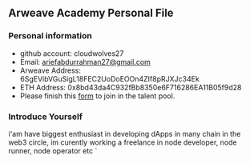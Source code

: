 ## Arweave Academy Personal File

### Personal information

- github account: cloudwolves27
- Email: ariefabdurrahman27@gmail.com
- Arweave Address: 6SgEVibVGuSigL18FEC2UoDoEOOn4ZIf8pRJXJc34Ek
- ETH Address: 0x8bd43da4C932fBb8350e6F716286EA11B05f9d28
- Please finish this [form](https://docs.google.com/forms/d/e/1FAIpQLSfWA5fIIcBgmRppm3jNz5vmf9Mai_QMVil-2pO4r7YKn_Zhtw/viewform?usp=sf_link) to join in the talent pool.

### Introduce Yourself
 i'am have biggest enthusiast in developing dApps in many chain in the web3 circle, im curently working a freelance in node developer, node runner, node operator etc
`
